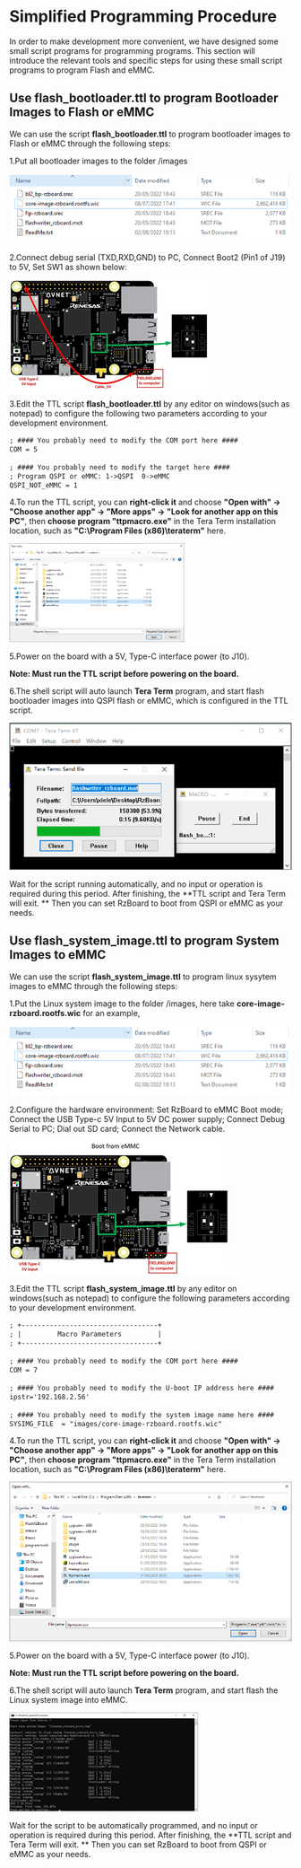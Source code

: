 # Simplified Programming Procedure

In order to make development more convenient, we have designed some small script programs for programming programs. This section will introduce the relevant tools and specific steps for using these small script programs to program Flash and eMMC.

## Use flash_bootloader.ttl to program Bootloader Images to Flash or eMMC

We can use the script **flash_bootloader.ttl** to program bootloader images to Flash or eMMC  through the following steps:

1.Put all bootloader images to the folder /images

![image-20220802104745119](pics/image-20220802104745119.png)

2.Connect debug serial (TXD,RXD,GND) to PC, Connect Boot2 (Pin1 of J19) to 5V, Set SW1 as shown below:

![image-20220802102426178](pics/image-20220802102426178.png)

3.Edit the TTL script **flash_bootloader.ttl** by any editor on windows(such as notepad) to configure the following two parameters according to your development environment.

```
; #### You probably need to modify the COM port here ####
COM = 5

; #### You probably need to modify the target here ####
; Program QSPI or eMMC: 1->QSPI  0->eMMC
QSPI_NOT_eMMC = 1
```

4.To run the TTL script, you can **right-click it** and choose **"Open with" -> "Choose another app" -> "More apps" -> "Look for another app on this PC"**, then **choose program "ttpmacro.exe"** in the Tera Term installation location, such as **"C:\Program Files (x86)\teraterm"** here.

<img src="pics/image-20220802102934679.png" alt="image-20220802102934679" style="zoom:33%;" />

5.Power on the board with a 5V, Type-C interface power (to J10).

**Note: Must run the TTL script before powering on the board.**

6.The shell script will auto launch **Tera Term** program, and start flash bootloader images into QSPI flash or eMMC, which is configured in the TTL script.

![](pics/ttl_lauch.png)

Wait for the script running automatically, and no input or operation is required during this period. After finishing, the **TTL script and Tera Term will exit. ** Then you can set RzBoard to boot from QSPI or eMMC as your needs.



## Use flash_system_image.ttl to program System Images to eMMC

We can use the script **flash_system_image.ttl** to program linux sysytem images to eMMC  through the following steps:

1.Put the Linux system image to the folder /images, here take **core-image-rzboard.rootfs.wic** for an example,

![image-20220802104745119](pics/image-20220802104745119.png)

2.Configure the hardware environment: Set RzBoard to eMMC Boot mode; Connect the USB Type-c 5V Input to 5V DC power supply; Connect Debug Serial to PC; Dial out SD card; Connect the Network cable.

![image-20220802112506458](pics/image-20220802112506458.png)

3.Edit the TTL script **flash_system_image.ttl**  by any editor on windows(such as notepad) to configure the following parameters according to your development environment.

```
; +----------------------------------+
; |         Macro Parameters         |
; +----------------------------------+

; #### You probably need to modify the COM port here ####
COM = 7

; #### You probably need to modify the U-boot IP address here ####
ipstr='192.168.2.56'

; #### You probably need to modify the system image name here ####
SYSIMG_FILE  = "images/core-image-rzboard.rootfs.wic"
```



4.To run the TTL script, you can **right-click it** and choose **"Open with" -> "Choose another app" -> "More apps" -> "Look for another app on this PC"**, then **choose program "ttpmacro.exe"** in the Tera Term installation location, such as **"C:\Program Files (x86)\teraterm"** here.

![](pics/image-20220802102934679.png)

5.Power on the board with a 5V, Type-C interface power (to J10).

**Note: Must run the TTL script before powering on the board.**

6.The shell script will auto launch **Tera Term** program, and start flash the Linux system image into eMMC.

![image-20220802114902566](pics/image-20220802114902566.png)

Wait for the script to be automatically programmed, and no input or operation is required during this period. After finishing, the **TTL script and Tera Term will exit. ** Then you can set RzBoard to boot from QSPI or eMMC as your needs.



